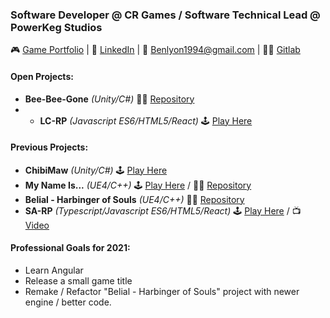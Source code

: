 ### Software Developer @ CR Games / Software Technical Lead @ PowerKeg Studios

🎮 [Game Portfolio](https://karner.itch.io/) | 👔 [LinkedIn](https://www.linkedin.com/in/blyon94/) | 💬 Benlyon1994@gmail.com | 👨‍💻 [Gitlab](https://gitlab.com/benlyon1994)

#### [](https://github.com/BKarner#self-learning)Open Projects:
- **Bee-Bee-Gone** *(Unity/C#)* 👨‍💻 [Repository](https://github.com/BKarner/Bee-Bee-Gone)
- - **LC-RP** *(Javascript ES6/HTML5/React)* 🕹 [Play Here](https://lc-rp.mp/)

#### [](https://github.com/BKarner#project-manifest)Previous Projects:
- **ChibiMaw** *(Unity/C#)* 🕹 [Play Here](https://karner.itch.io/chibimaw)
- **My Name Is...** *(UE4/C++)* 🕹 [Play Here](https://el-fideo-rubio.itch.io/my-name-is) / 👨‍💻 [Repository](https://github.com/elfideorubio/ECjam3)
- **Belial - Harbinger of Souls** *(UE4/C++)* 👨‍💻 [Repository](https://github.com/BKarner/Belial-Harbinger-of-Souls)
- **SA-RP** *(Typescript/Javascript ES6/HTML5/React)* 🕹 [Play Here](https://www.sa-rp.com) / 📺 [Video](https://www.youtube.com/watch?v=VcOfJ1SrRpA)

#### [](https://github.com/BKarner#goals) Professional Goals for 2021:
- Learn Angular
- Release a small game title
- Remake / Refactor "Belial - Harbinger of Souls" project with newer engine / better code.
